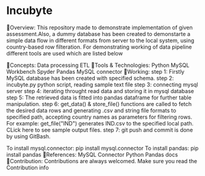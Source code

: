 # Incubyte
🔹Overview:
This repository made to demonstrate implementation of given assessment.Also, a dummy database has been created to demonstarte a simple data flow in different formats from server to the local system, using country-based row filteration. For demonstrating working of data pipeline different tools are used which are listed below

🔸Concepts:
Data processing
ETL
🔸Tools & Technologies:
Python
MySQL Workbench
Spyder
Pandas
MySQL connector
🔹Working:
step 1: Firstly MySQL database has been created with specified schema.
step 2: incubyte.py python script, reading sample text file
step 3: connecting mysql server
step 4: iterating throught read data and storing it in mysql database
step 5: The retrieved data is fitted into pandas dataframe for further table manipulation.
step 6: get_data() & store_file() functions are called to fetch the desired data rows and generating .csv and string file formats to specified path, accepting country names as parameters for filtering rows.
For example: get_file("IND") generates IND.csv to the specified local path. CLick here to see sample output files.
step 7: git push and commit is done by using GitBash.

To install mysql.connector:
pip install mysql.connector
To install pandas:
pip install pandas
🔹References:
MySQL Connector Python
Pandas docs
🔹Contribution:
Contributions are always welcomed. Make sure you read the Contribution info
